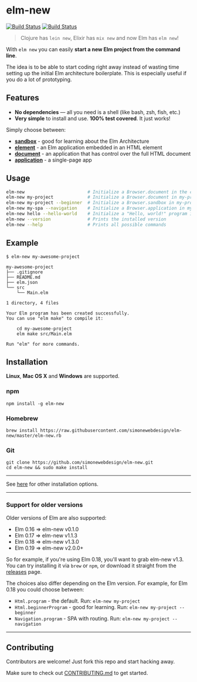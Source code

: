 # elm-new

[![Build Status](https://travis-ci.org/simonewebdesign/elm-new.svg?branch=master)](https://travis-ci.org/simonewebdesign/elm-new) [![Build Status](https://ci.appveyor.com/api/projects/status/5jqfyredn4l7rxtv?svg=true)](https://ci.appveyor.com/project/simone/elm-new)

> Clojure has `lein new`, Elixir has `mix new` and now Elm has `elm new`!

With `elm new` you can easily **start a new Elm project from the command line**.

The idea is to be able to start coding right away instead of wasting time setting up the initial Elm architecture boilerplate.
This is especially useful if you do a lot of prototyping.

## Features

- **No dependencies** — all you need is a shell (like bash, zsh, fish, etc.)
- **Very simple** to install and use. **100% test covered**. It just works!

Simply choose between:

- [**sandbox**](https://package.elm-lang.org/packages/elm/browser/latest/Browser#sandbox) - good for learning about the Elm Architecture
- [**element**](https://package.elm-lang.org/packages/elm/browser/latest/Browser#element) - an Elm application embedded in an HTML element
- [**document**](https://package.elm-lang.org/packages/elm/browser/latest/Browser#document) - an application that has control over the full HTML document
- [**application**](https://package.elm-lang.org/packages/elm/browser/latest/Browser#application) - a single-page app


## Usage

```bash
elm-new                        # Initialize a Browser.document in the current directory
elm-new my-project             # Initialize a Browser.document in my-project/
elm-new my-project --beginner  # Initialize a Browser.sandbox in my-project/
elm-new my-spa --navigation    # Initialize a Browser.application in my-spa/
elm-new hello --hello-world    # Initialize a "Hello, world!" program in hello/
elm-new --version              # Prints the installed version
elm-new --help                 # Prints all possible commands
```

## Example

```
$ elm-new my-awesome-project

my-awesome-project
├── .gitignore
├── README.md
├── elm.json
└── src
    └── Main.elm

1 directory, 4 files

Your Elm program has been created successfully.
You can use "elm make" to compile it:

    cd my-awesome-project
    elm make src/Main.elm

Run "elm" for more commands.
```

## Installation

**Linux**, **Mac OS X** and **Windows** are supported.

### npm

    npm install -g elm-new

### Homebrew

    brew install https://raw.githubusercontent.com/simonewebdesign/elm-new/master/elm-new.rb

### Git

    git clone https://github.com/simonewebdesign/elm-new.git
    cd elm-new && sudo make install

---

See [here](https://github.com/simonewebdesign/elm-new/blob/master/INSTALL.md) for other installation options.

---

### Support for older versions

Older versions of Elm are also supported:

- Elm 0.16 => elm-new v0.1.0
- Elm 0.17 => elm-new v1.1.3
- Elm 0.18 => elm-new v1.3.0
- Elm 0.19 => elm-new v2.0.0+

So for example, if you're using Elm 0.18, you'll want to grab elm-new v1.3. You can try installing it via `brew` or `npm`, or download it straight from the [releases](https://github.com/simonewebdesign/elm-new/releases) page.

The choices also differ depending on the Elm version. For example, for Elm 0.18 you could choose between:

- `Html.program` - the default. Run: `elm-new my-project`
- `Html.beginnerProgram` - good for learning. Run: `elm-new my-project --beginner`
- `Navigation.program` - SPA with routing. Run: `elm-new my-project --navigation`

---

## Contributing

Contributors are welcome! Just fork this repo and start hacking away.

Make sure to check out [CONTRIBUTING.md](https://github.com/simonewebdesign/elm-new/blob/master/CONTRIBUTING.md) to get started.
